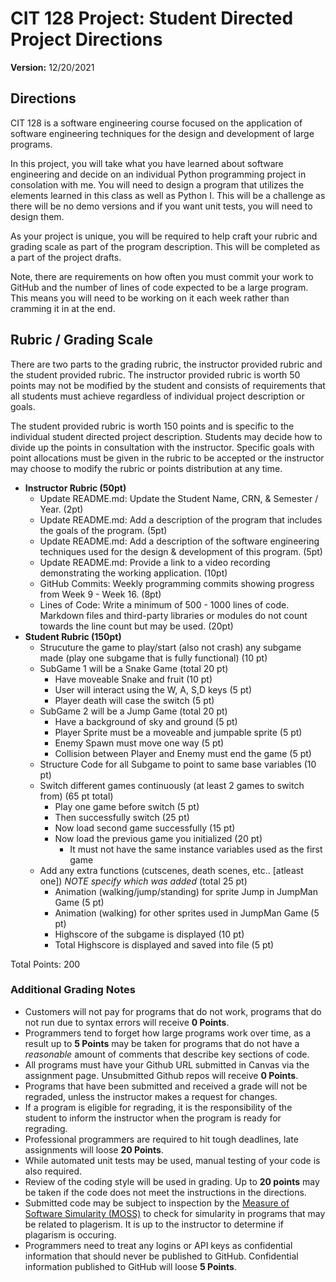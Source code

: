 # CIT 128 Project: Student Directed Project Directions

**Version:** 12/20/2021

## Directions

CIT 128 is a software engineering course focused on the application of software engineering techniques for the design and development of large programs.

In this project, you will take what you have learned about software engineering and decide on an individual Python programming project in consolation with me. You will need to design a program that utilizes the elements learned in this class as well as Python I. This will be a challenge as there will be no demo versions and if you want unit tests, you will need to design them.

As your project is unique, you will be required to help craft your rubric and grading scale as part of the program description. This will be completed as a part of the project drafts.

Note, there are requirements on how often you must commit your work to GitHub and the number of lines of code expected to be a large program. This means you will need to be working on it each week rather than cramming it in at the end.

## Rubric / Grading Scale

There are two parts to the grading rubric, the instructor provided rubric and the student provided rubric. The instructor provided rubric is worth 50 points may not be modified by the student and consists of requirements that all students must achieve regardless of individual project description or goals.

The student provided rubric is worth 150 points and is specific to the individual student directed project description. Students may decide how to divide up the points in consultation with the instructor. Specific goals with point allocations must be given in the rubric to be accepted or the instructor may choose to modify the rubric or points distribution at any time.

* **Instructor Rubric (50pt)**
  * Update README.md: Update the Student Name, CRN, & Semester / Year. (2pt)
  * Update README.md: Add a description of the program that includes the goals of the program. (5pt)
  * Update README.md: Add a description of the software engineering techniques used for the design & development of this program. (5pt)
  * Update README.md: Provide a link to a video recording demonstrating the working application. (10pt)
  * GitHub Commits: Weekly programming commits showing progress from Week 9 - Week 16. (8pt)
  * Lines of Code: Write a minimum of 500 - 1000 lines of code. Markdown files and third-party libraries or modules do not count towards the line count but may be used. (20pt)
* **Student Rubric (150pt)**
  * Strucuture the game to play/start (also not crash) any subgame made (play one subgame that is fully functional) (10 pt)
  * SubGame 1 will be a Snake Game (total 20 pt)
    - Have moveable Snake and fruit (10 pt)
    - User will interact using the W, A, S,D keys (5 pt)
    - Player death will case the switch (5 pt)
  * SubGame 2 will be a Jump Game (total 20 pt)
    - Have a background of sky and ground (5 pt)
    - Player Sprite must be a moveable and jumpable sprite (5 pt)
    - Enemy Spawn must move one way (5 pt)
    - Collision between Player and Enemy must end the game (5 pt)
  * Structure Code for all Subgame to point to same base variables (10 pt)
  * Switch different games continuously (at least 2 games to switch from) (65 pt total)
    - Play one game before switch (5 pt)
    - Then successfully switch (25 pt)
    - Now load second game successfully (15 pt)
    - Now load the previous game you initialized (20 pt)
      - It must not have the same instance variables used as the first game
  * Add any extra functions (cutscenes, death scenes, etc.. [atleast one]) _NOTE specify which was added_ (total 25 pt)
    - Animation (walking/jump/standing) for sprite Jump in JumpMan Game (5 pt)
    - Animation (walking) for other sprites used in JumpMan Game (5 pt)
    - Highscore of the subgame is displayed (10 pt)
    - Total Highscore is displayed and saved into file (5 pt)


Total Points: 200

### Additional Grading Notes

* Customers will not pay for programs that do not work, programs that do not run due to syntax errors will receive __0 Points__.
* Programmers tend to forget how large programs work over time, as a result up to __5 Points__ may be taken for programs that do not have a _reasonable_ amount of comments that describe key sections of code.
* All programs must have your Github URL submitted in Canvas via the assignment page. Unsubmitted Github repos will receive __0 Points__.
* Programs that have been submitted and received a grade will not be regraded, unless the instructor makes a request for changes.
* If a program is eligible for regrading, it is the responsibility of the student to inform the instructor when the program is ready for regrading.
* Professional programmers are required to hit tough deadlines, late assignments will loose __20 Points__.
* While automated unit tests may be used, manual testing of your code is also required.
* Review of the coding style will be used in grading. Up to __20 points__ may be taken if the code does not meet the instructions in the directions.
* Submitted code may be subject to inspection by the [Measure of Software Simularity (MOSS)](https://theory.stanford.edu/~aiken/moss/) to check for simularity in programs that may be related to plagerism. It is up to the instructor to determine if plagarism is occuring.
* Programmers need to treat any logins or API keys as confidential information that should never be published to GitHub. Confidential information published to GitHub will loose __5 Points__.
